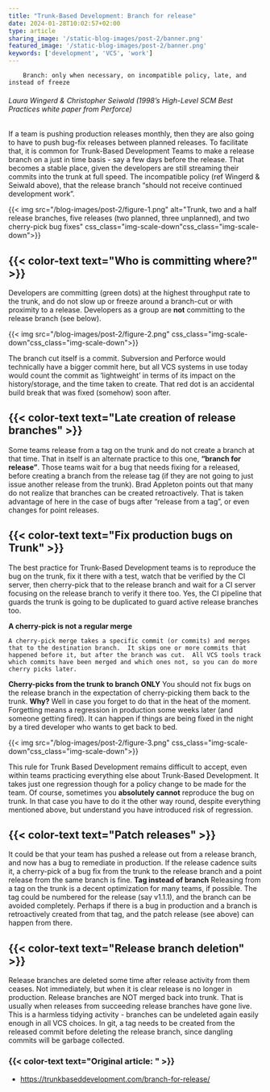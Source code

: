 ```yaml
---
title: "Trunk-Based Development: Branch for release"
date: 2024-01-28T10:02:57+02:00
type: article
sharing_image: '/static-blog-images/post-2/banner.png'
featured_image: '/static-blog-images/post-2/banner.png'
keywords: ['development', 'VCS', 'work']
---
```

        Branch: only when necessary, on incompatible policy, late, and instead of freeze
###### Laura Wingerd & Christopher Seiwald (1998’s High-Level SCM Best Practices white paper from Perforce)

If a team is pushing production releases monthly, then they are also going to have to push bug-fix releases between planned releases.
To facilitate that, it is common for Trunk-Based Development Teams to make a release branch on a just in time basis - say a few days before the release.
That becomes a stable place, given the developers are still streaming their commits into the trunk at full speed.
The incompatible policy (ref Wingerd & Seiwald above), that the release branch “should not receive continued development work”.

{{< img src="/blog-images/post-2/figure-1.png" alt="Trunk, two and a half release branches, five releases (two planned, three unplanned), and two cherry-pick bug fixes" css_class="img-scale-down"css_class="img-scale-down">}}

## {{< color-text text="Who is committing where?" >}}
Developers are committing (green dots) at the highest throughput rate to the trunk,
and do not slow up or freeze around a branch-cut or with proximity to a release. 
Developers as a group are **not** committing to the release branch (see below).

{{< img src="/blog-images/post-2/figure-2.png" css_class="img-scale-down"css_class="img-scale-down">}}

The branch cut itself is a commit. 
Subversion and Perforce would technically have a bigger commit here, but all VCS systems in use today would count the commit as ‘lightweight’ in terms of its impact on the history/storage, and the time taken to create.
That red dot is an accidental build break that was fixed (somehow) soon after.

## {{< color-text text="Late creation of release branches" >}}
Some teams release from a tag on the trunk and do not create a branch at that time. 
That in itself is an alternate practice to this one, **“branch for release”**.
Those teams wait for a bug that needs fixing for a released, before creating a branch from the release tag 
(if they are not going to just issue another release from the trunk).
Brad Appleton points out that many do not realize that branches can be created retroactively. 
That is taken advantage of here in the case of bugs after “release from a tag”, or even changes for point releases.

## {{< color-text text="Fix production bugs on Trunk" >}}
The best practice for Trunk-Based Development teams is to reproduce the bug on the trunk, 
fix it there with a test, watch that be verified by the CI server, 
then cherry-pick that to the release branch and wait for a CI server focusing on the release branch to verify it there too. 
Yes, the CI pipeline that guards the trunk is going to be duplicated to guard active release branches too.

**A cherry-pick is not a regular merge**

`A cherry-pick merge takes a specific commit (or commits) and merges that to the destination branch. 
It skips one or more commits that happened before it, but after the branch was cut. 
All VCS tools track which commits have been merged and which ones not, so you can do more cherry picks later.`

**Cherry-picks from the trunk to branch ONLY**
You should not fix bugs on the release branch in the expectation of cherry-picking them back to the trunk. 
**Why?** 
Well in case you forget to do that in the heat of the moment. 
Forgetting means a regression in production some weeks later (and someone getting fired). 
It can happen if things are being fixed in the night by a tired developer who wants to get back to bed.

{{< img src="/blog-images/post-2/figure-3.png" css_class="img-scale-down"css_class="img-scale-down">}}

This rule for Trunk Based Development remains difficult to accept, even within teams practicing everything else about Trunk-Based Development. 
It takes just one regression though for a policy change to be made for the team.
Of course, sometimes you **absolutely cannot** reproduce the bug on trunk. 
In that case you have to do it the other way round, despite everything mentioned above, 
but understand you have introduced risk of regression.

## {{< color-text text="Patch releases" >}}
It could be that your team has pushed a release out from a release branch, 
and now has a bug to remediate in production. 
If the release cadence suits it, 
a cherry-pick of a bug fix from the trunk to the release branch and a point release from the same branch is fine.
**Tag instead of branch**
Releasing from a tag on the trunk is a decent optimization for many teams, if possible. 
The tag could be numbered for the release (say v1.1.1), and the branch can be avoided completely. 
Perhaps if there is a bug in production and a branch is retroactively created from that tag, 
and the patch release (see above) can happen from there.

## {{< color-text text="Release branch deletion" >}}
Release branches are deleted some time after release activity from them ceases. 
Not immediately, but when it is clear release is no longer in production. 
Release branches are NOT merged back into trunk. 
That is usually when releases from succeeding release branches have gone live. 
This is a harmless tidying activity - branches can be undeleted again easily enough in all VCS choices. 
In git, a tag needs to be created from the released commit before deleting the release branch, 
since dangling commits will be garbage collected.

### {{< color-text text="Original article: " >}}
* https://trunkbaseddevelopment.com/branch-for-release/
